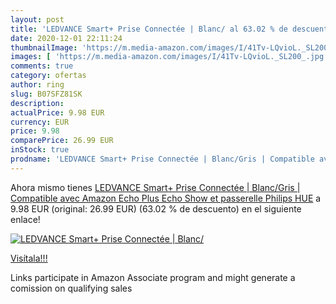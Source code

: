 ```yaml
---
layout: post
title: 'LEDVANCE Smart+ Prise Connectée | Blanc/ al 63.02 % de descuento'
date: 2020-12-01 22:11:24
thumbnailImage: 'https://m.media-amazon.com/images/I/41Tv-LQvioL._SL200_.jpg'
images: [ 'https://m.media-amazon.com/images/I/41Tv-LQvioL._SL200_.jpg' ]
comments: true
category: ofertas
author: ring
slug: B07SFZ81SK
description:
actualPrice: 9.98 EUR
currency: EUR
price: 9.98
comparePrice: 26.99 EUR
inStock: true
prodname: 'LEDVANCE Smart+ Prise Connectée | Blanc/Gris | Compatible avec Amazon Echo Plus  Echo Show et passerelle Philips HUE'
---
```


Ahora mismo tienes [LEDVANCE Smart+ Prise Connectée | Blanc/Gris | Compatible avec Amazon Echo Plus  Echo Show et passerelle Philips HUE](https://www.amazon.fr/dp/B07SFZ81SK/?tag=tolees0d-21) a 9.98 EUR (original: 26.99 EUR) (63.02 %  de descuento) en el siguiente enlace!

[![LEDVANCE Smart+ Prise Connectée | Blanc/](https://m.media-amazon.com/images/I/41Tv-LQvioL._SL200_.jpg)](https://www.amazon.fr/dp/B07SFZ81SK/?tag=tolees0d-21)

[Visítala!!!](https://www.amazon.fr/dp/B07SFZ81SK/?tag=tolees0d-21)

Links participate in Amazon Associate program and might generate a comission on qualifying sales

